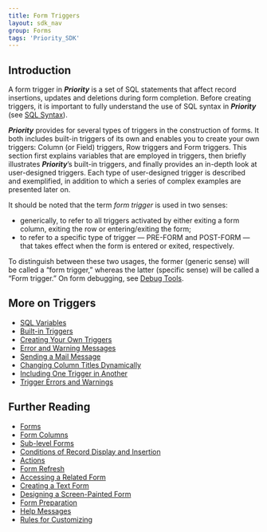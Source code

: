 ```yaml
---
title: Form Triggers
layout: sdk_nav
group: Forms
tags: 'Priority_SDK'
---
```


## Introduction

A form trigger in ***Priority*** is a set of SQL statements that affect
record insertions, updates and deletions during form completion. Before
creating triggers, it is important to fully understand the use of SQL
syntax in ***Priority*** (see [SQL Syntax](SQL-Syntax )).

***Priority*** provides for several types of triggers in the construction
of forms. It both includes built-in triggers of its own and enables you
to create your own triggers: Column (or Field) triggers, Row triggers
and Form triggers. This section first explains variables that are
employed in triggers, then briefly illustrates ***Priority***’s built-in
triggers, and finally provides an in-depth look at user-designed
triggers. Each type of user-designed trigger is described and
exemplified, in addition to which a series of complex examples are
presented later on.

It should be noted that the term *form trigger* is used in two senses:

-   generically, to refer to all triggers activated by either exiting a
    form column, exiting the row or entering/exiting the form;
-   to refer to a specific type of trigger — PRE-FORM and POST-FORM —
    that takes effect when the form is entered or exited, respectively.

To distinguish between these two usages, the former (generic sense) will
be called a “form trigger,” whereas the latter (specific sense) will be
called a “Form trigger.” On form debugging, see [Debug
Tools](Debug-Tools ).

## More on Triggers

-   [SQL Variables](SQL-Variables )
-   [Built-in Triggers](Built-in-Triggers )
-   [Creating Your Own Triggers](Creating-your-triggers )
-   [Error and Warning Messages](Errors-and-Warnings )
-   [Sending a Mail Message](Send-Mail )
-   [Changing Column Titles
    Dynamically](Dynamic-Column-Titles )
-   [Including One Trigger in
    Another](Include-Triggers )
-   [Trigger Errors and
    Warnings](Trigger-Errors )

## Further Reading

-   [Forms](Forms )
-   [Form Columns](Form-Columns )
-   [Sub-level Forms](Sub-level-Forms )
-   [Conditions of Record Display and
    Insertion](Conditions-Record-Display )
-   [Actions](Actions)
-   [Form Refresh](Form-Refresh )
-   [Accessing a Related Form](Accessing-Related-Form )
-   [Creating a Text Form](Create-Text-Form )
-   [Designing a Screen-Painted
    Form](Designing-a-Screen-Painted-Form )
-   [Form Preparation](Form-Preparation )
-   [Help Messages](Help-Messages )
-   [Rules for Customizing](Customization-Rules )
